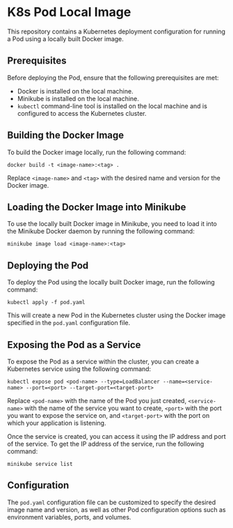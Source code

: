 # K8s Pod Local Image

This repository contains a Kubernetes deployment configuration for running a Pod using a locally built Docker image.

## Prerequisites

Before deploying the Pod, ensure that the following prerequisites are met:

- Docker is installed on the local machine.
- Minikube is installed on the local machine.
- `kubectl` command-line tool is installed on the local machine and is configured to access the Kubernetes cluster.

## Building the Docker Image

To build the Docker image locally, run the following command:

```
docker build -t <image-name>:<tag> .

```

Replace `<image-name>` and `<tag>` with the desired name and version for the Docker image.

## Loading the Docker Image into Minikube

To use the locally built Docker image in Minikube, you need to load it into the Minikube Docker daemon by running the following command:

```
minikube image load <image-name>:<tag>
```

## Deploying the Pod

To deploy the Pod using the locally built Docker image, run the following command:

```
kubectl apply -f pod.yaml
```
This will create a new Pod in the Kubernetes cluster using the Docker image specified in the `pod.yaml` configuration file.

## Exposing the Pod as a Service

To expose the Pod as a service within the cluster, you can create a Kubernetes service using the following command:

```
kubectl expose pod <pod-name> --type=LoadBalancer --name=<service-name> --port=<port> --target-port=<target-port>
```

Replace `<pod-name>` with the name of the Pod you just created, `<service-name>` with the name of the service you want to create, `<port>` with the port you want to expose the service on, and `<target-port>` with the port on which your application is listening.

Once the service is created, you can access it using the IP address and port of the service. To get the IP address of the service, run the following command:

```
minikube service list
```


## Configuration

The `pod.yaml` configuration file can be customized to specify the desired image name and version, as well as other Pod configuration options such as environment variables, ports, and volumes.



